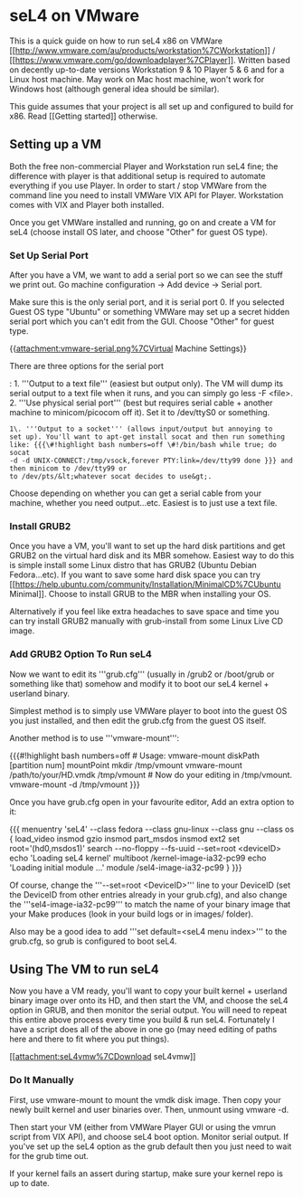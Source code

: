 # seL4 on VMware


This is a quick guide on how to run seL4 x86 on VMWare
\[\[<http://www.vmware.com/au/products/workstation%7CWorkstation>\]\] /
\[\[<https://www.vmware.com/go/downloadplayer%7CPlayer>\]\]. Written
based on decently up-to-date versions Workstation 9 & 10 Player 5 & 6
and for a Linux host machine. May work on Mac host machine, won't work
for Windows host (although general idea should be similar).

This guide assumes that your project is all set up and configured to
build for x86. Read \[\[Getting started\]\] otherwise.

## Setting up a VM


Both the free non-commercial Player and Workstation run seL4 fine; the
difference with player is that additional setup is required to automate
everything if you use Player. In order to start / stop VMWare from the
command line you need to install VMWare VIX API for Player. Workstation
comes with VIX and Player both installed.

Once you get VMWare installed and running, go on and create a VM for
seL4 (choose install OS later, and choose "Other" for guest OS type).

### Set Up Serial Port


After you have a VM, we want to add a serial port so we can see the
stuff we print out. Go machine configuration -&gt; Add device -&gt;
Serial port.

Make sure this is the only serial port, and it is serial port 0. If you
selected Guest OS type "Ubuntu" or something VMWare may set up a secret
hidden serial port which you can't edit from the GUI. Choose "Other" for
guest type.

{{<attachment:vmware-serial.png%7CVirtual> Machine Settings}}

There are three options for the serial port

:   1.  '''Output to a text file''' (easiest but output only). The VM
        will dump its serial output to a text file when it runs, and you
        can simply go less -F &lt;file&gt;.
    2.  '''Use physical serial port''' (best but requires serial cable +
        another machine to minicom/picocom off it). Set it to /dev/ttyS0
        or something.

    1\. '''Output to a socket''' (allows input/output but annoying to
    set up). You'll want to apt-get install socat and then run something
    like: {{{\#!highlight bash numbers=off \#!/bin/bash while true; do socat
    -d -d UNIX-CONNECT:/tmp/vsock,forever PTY:link=/dev/tty99 done }}} and
    then minicom to /dev/tty99 or
    to /dev/pts/&lt;whatever socat decides to use&gt;.

Choose depending on whether you can get a serial cable from your
machine, whether you need output...etc. Easiest is to just use a text
file.

### Install GRUB2


Once you have a VM, you'll want to set up the hard disk partitions and
get GRUB2 on the virtual hard disk and its MBR somehow. Easiest way to
do this is simple install some Linux distro that has GRUB2 (Ubuntu
Debian Fedora...etc). If you want to save some hard disk space you can
try
\[\[<https://help.ubuntu.com/community/Installation/MinimalCD%7CUbuntu>
Minimal\]\]. Choose to install GRUB to the MBR when installing your OS.

Alternatively if you feel like extra headaches to save space and time
you can try install GRUB2 manually with grub-install from some Linux
Live CD image.

### Add GRUB2 Option To Run seL4


Now we want to edit its '''grub.cfg''' (usually in /grub2 or /boot/grub
or something like that) somehow and modify it to boot our seL4 kernel +
userland binary.

Simplest method is to simply use VMWare player to boot into the guest OS
you just installed, and then edit the grub.cfg from the guest OS itself.

Another method is to use '''vmware-mount''':

{{{\#!highlight bash numbers=off \# Usage: vmware-mount diskPath
\[partition num\] mountPoint mkdir /tmp/vmount vmware-mount
/path/to/your/HD.vmdk /tmp/vmount \# Now do your editing in /tmp/vmount.
vmware-mount -d /tmp/vmount }}}

Once you have grub.cfg open in your favourite editor, Add an extra
option to it:

{{{ menuentry 'seL4' --class fedora --class gnu-linux --class gnu
--class os { load\_video insmod gzio insmod part\_msdos insmod ext2 set
root='(hd0,msdos1)' search --no-floppy --fs-uuid --set=root
&lt;deviceID&gt; echo 'Loading seL4 kernel' multiboot
/kernel-image-ia32-pc99 echo 'Loading initial module ...' module
/sel4-image-ia32-pc99 } }}}

Of course, change the '''--set=root &lt;DeviceID&gt;''' line to your
DeviceID (set the DeviceID from other entries already in your grub.cfg),
and also change the '''sel4-image-ia32-pc99''' to match the name of your
binary image that your Make produces (look in your build logs or in
images/ folder).

Also may be a good idea to add '''set default=&lt;seL4 menu index&gt;'''
to the grub.cfg, so grub is configured to boot seL4.

## Using The VM to run seL4


Now you have a VM ready, you'll want to copy your built kernel +
userland binary image over onto its HD, and then start the VM, and
choose the seL4 option in GRUB, and then monitor the serial output. You
will need to repeat this entire above process every time you build & run
seL4. Fortunately I have a script does all of the above in one go (may
need editing of paths here and there to fit where you put things).

\[\[<attachment:seL4vmw%7CDownload> seL4vmw\]\]

### Do It Manually


First, use vmware-mount to mount the vmdk disk image. Then copy your
newly built kernel and user binaries over. Then, unmount using
vmware -d.

Then start your VM (either from VMWare Player GUI or using the vmrun
script from VIX API), and choose seL4 boot option. Monitor serial
output. If you've set up the seL4 option as the grub default then you
just need to wait for the grub time out.

If your kernel fails an assert during startup, make sure your kernel
repo is up to date.
